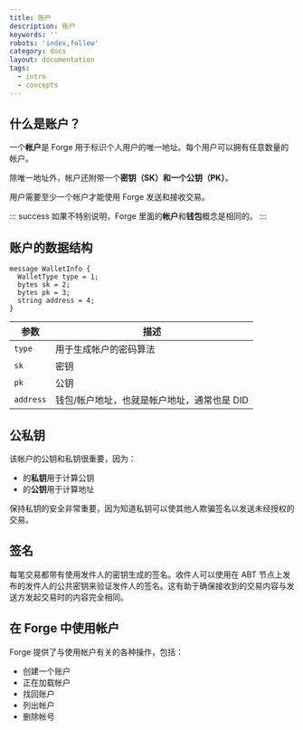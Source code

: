 ```yaml
---
title: 账户
description: 账户
keywords: ''
robots: 'index,follow'
category: docs
layout: documentation
tags:
  - intro
  - concepts
---
```


## 什么是账户？

一个**帐户**是 Forge 用于标识个人用户的唯一地址。每个用户可以拥有任意数量的帐户。

除唯一地址外，帐户还附带一个**密钥（SK）**和一个**公钥（PK）**。

用户需要至少一个帐户才能使用 Forge 发送和接收交易。

::: success
如果不特别说明，Forge 里面的**帐户**和**钱包**概念是相同的。
:::

## 账户的数据结构

```code
message WalletInfo {
  WalletType type = 1;
  bytes sk = 2;
  bytes pk = 3;
  string address = 4;
}
```

| 参数      | 描述                          |
| --------- | ----------------------------- |
| `type`    | 用于生成帐户的密码算法        |
| `sk`      | 密钥                          |
| `pk`      | 公钥                          |
| `address` | 钱包/帐户地址，也就是帐户地址，通常也是 DID |

## 公私钥

该帐户的公钥和私钥很重要，因为：

- 的**私钥**用于计算公钥
- 的**公钥**用于计算地址

保持私钥的安全非常重要，因为知道私钥可以使其他人欺骗签名以发送未经授权的交易。

## 签名

每笔交易都带有使用发件人的密钥生成的签名。收件人可以使用在 ABT 节点上发布的发件人的公共密钥来验证发件人的签名。这有助于确保接收到的交易内容与发送方发起交易时的内容完全相同。

## 在 Forge 中使用帐户

Forge 提供了与使用帐户有关的各种操作，包括：

- 创建一个账户
- 正在加载帐户
- 找回账户
- 列出帐户
- 删除帐号
